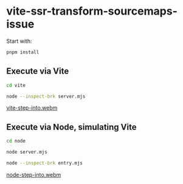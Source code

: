 # vite-ssr-transform-sourcemaps-issue

Start with:

```sh
pnpm install
```

## Execute via Vite

```sh
cd vite

node --inspect-brk server.mjs
```

[vite-step-into.webm](https://github.com/user-attachments/assets/dcd19667-b3f1-4689-af22-9875a8aba675)

## Execute via Node, simulating Vite

```sh
cd node

node server.mjs

node --inspect-brk entry.mjs
```

[node-step-into.webm](https://github.com/user-attachments/assets/4cf99eb6-6abb-4fcc-9af3-c7f84befce05)

